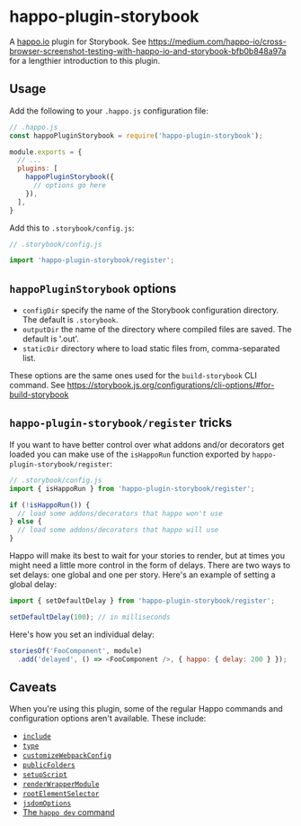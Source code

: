 # happo-plugin-storybook

A [happo.io](https://github.com/enduire/happo.io) plugin for Storybook. See https://medium.com/happo-io/cross-browser-screenshot-testing-with-happo-io-and-storybook-bfb0b848a97a for a lengthier introduction to this plugin.

## Usage

Add the following to your `.happo.js` configuration file:

```js
// .happo.js
const happoPluginStorybook = require('happo-plugin-storybook');

module.exports = {
  // ...
  plugins: [
    happoPluginStorybook({
      // options go here
    }),
  ],
}
```

Add this to `.storybook/config.js`:

```js
// .storybook/config.js

import 'happo-plugin-storybook/register';
```

## `happoPluginStorybook` options

- `configDir` specify the name of the Storybook configuration directory. The
  default is `.storybook`.
- `outputDir` the name of the directory where compiled files are saved. The
  default is '.out'.
- `staticDir` directory where to load static files from, comma-separated list.

These options are the same ones used for the `build-storybook` CLI command. See
https://storybook.js.org/configurations/cli-options/#for-build-storybook


## `happo-plugin-storybook/register` tricks

If you want to have better control over what addons and/or decorators get
loaded you can make use of the `isHappoRun` function exported by
`happo-plugin-storybook/register`:

```js
// .storybook/config.js
import { isHappoRun } from 'happo-plugin-storybook/register';

if (!isHappoRun()) {
  // load some addons/decorators that happo won't use
} else {
  // load some addons/decorators that happo will use
}
```

Happo will make its best to wait for your stories to render, but at times you
might need a little more control in the form of delays. There are two ways to
set delays: one global and one per story. Here's an example of setting a global
delay:

```js
import { setDefaultDelay } from 'happo-plugin-storybook/register';

setDefaultDelay(100); // in milliseconds
```

Here's how you set an individual delay:

```js
storiesOf('FooComponent', module)
  .add('delayed', () => <FooComponent />, { happo: { delay: 200 } });
```

## Caveats

When you're using this plugin, some of the regular Happo commands and
configuration options aren't available. These include:

- [`include`](https://github.com/happo/happo.io#include)
- [`type`](https://github.com/happo/happo.io#type)
- [`customizeWebpackConfig`](https://github.com/happo/happo.io#customizewebpackconfig)
- [`publicFolders`](https://github.com/happo/happo.io#publicfolders)
- [`setupScript`](https://github.com/happo/happo.io#setupscript)
- [`renderWrapperModule`](https://github.com/happo/happo.io#renderwrappermodule)
- [`rootElementSelector`](https://github.com/happo/happo.io#rootelementselector)
- [`jsdomOptions`](https://github.com/happo/happo.io#jsdomoptions)
- [The `happo dev` command](https://github.com/happo/happo.io#command-line-interface-cli)





